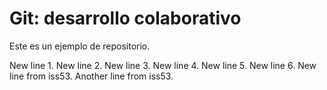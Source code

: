 # Git: desarrollo colaborativo

Este es un ejemplo de repositorio.

New line 1.
New line 2.
New line 3.
New line 4.
New line 5.
New line 6.
New line from iss53.
Another line from iss53.